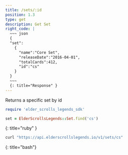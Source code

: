 ```yaml
---
title: /sets/:id
position: 1.3
type: get
description: Get Set
right_code: |
  ~~~ json
  {
  "set":
    {
      "name":"Core Set",
      "releaseDate":"2016-04-01",
      "totalCards":412,
      "id":"cs"
    }
  }
  ~~~
  {: title="Response" }
---
```


Returns a specific set by id

~~~ ruby
require 'elder_scrolls_legends_sdk'

set = ElderScrollsLegends::Set.find('cs')
~~~
{: title="ruby" }

~~~ bash
curl "https://api.elderscrollslegends.io/v1/sets/cs"
~~~
{: title="bash"}
